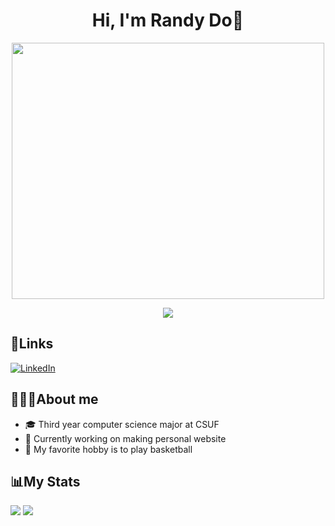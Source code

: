 <h1 align="center">
 Hi, I'm Randy Do🫡
</h1>

<p align="center">
  <img width="500" height="410" src="https://media.giphy.com/media/v1.Y2lkPTc5MGI3NjExNjhmMDg5OTY1ZmNiM2UwNWRiNjZhMWU2MTU3NWFlMzhjNzVhMWU2MCZjdD1z/W8oRwnoBndXVQ3OERD/giphy.gif">
</p>

<p align="center">
  <img src="https://visitcount.itsvg.in/api?id=randyydo&icon=3&color=10"/>
</p>

## 🔗Links
[![LinkedIn](https://img.shields.io/badge/LinkedIn-0077B5?style=for-the-badge&logo=linkedin&logoColor=white)](https://www.linkedin.com/in/randy-do-26b63b209)


## 👨🏻‍💻About me
- 🎓 Third year computer science major at CSUF
- 🤔 Currently working on making personal website
- 🏀 My favorite hobby is to play basketball

## 📊My Stats
<div>
    <img align=top src="https://github-readme-stats-sigma-five.vercel.app/api?username=randyydoo&show_icons=true&theme=algolia"/>
    <img align=top src="https://github-readme-stats-sigma-five.vercel.app/api/top-langs/?username=randyydoo&theme=algolia"/>
<div>
